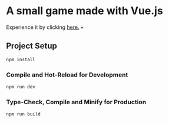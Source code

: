 # A small game made with Vue.js

Experience it by clicking <a href="https://vue-turn-based-game.vercel.app/">here.</a> 💀

## Project Setup

```sh
npm install
```

### Compile and Hot-Reload for Development

```sh
npm run dev
```

### Type-Check, Compile and Minify for Production

```sh
npm run build
```
